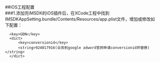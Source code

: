 ##iOS工程配置     
###1.添加完iMSDK的iOS插件后，在XCode工程中找到IMSDKAppSetting.bundle/Contents/Resources/app.plist文件，增加或修改如下配置：
```
  <key>GDN</key>
  <dict>
      <key>conversionid</key>
      <string>924017916(业务到google adword官网申请conversionid并替换)</string>
  </dict>
```
